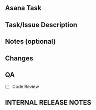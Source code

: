## Asana Task


## Task/Issue Description



## Notes (optional)



## Changes



## QA
- [ ] Code Review


## INTERNAL RELEASE NOTES

[comment]: # (Anything posted below the INTERNAL RELEASE NOTES line will get published in the internal release message)
